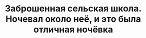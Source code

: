 ---
title: 'Заброшенная сельская школа. Ночевал около неё, и это была отличная ночёвка'
location: ''

tags: [all]
category: brazil-by-bicycle-2012
---
